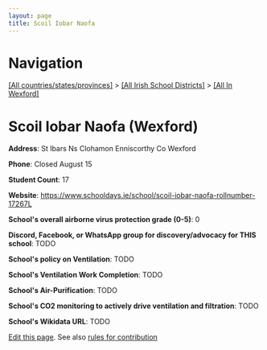 ```yaml
---
layout: page
title: Scoil Iobar Naofa
---
```

# Navigation

[[All countries/states/provinces]](../../..) > [[All Irish School Districts]](../..) > [[All In Wexford]](..)

# Scoil Iobar Naofa (Wexford)

**Address**: St Ibars Ns Clohamon Enniscorthy Co Wexford

**Phone**: Closed August 15

**Student Count**: 17

**Website**: <https://www.schooldays.ie/school/scoil-iobar-naofa-rollnumber-17267L>

**School's overall airborne virus protection grade (0-5)**: 0

**Discord, Facebook, or WhatsApp group for discovery/advocacy for THIS school**: TODO

**School's policy on Ventilation**: TODO

**School's Ventilation Work Completion**: TODO

**School's Air-Purification**: TODO

**School's CO2 monitoring to actively drive ventilation and filtration**: TODO

**School's Wikidata URL**: TODO


[Edit this page](https://github.com/ventilate-schools/Ireland/edit/main/./Wexford/Scoil_Iobar_Naofa.md). See also [rules for contribution](../../../contribution-rules/)